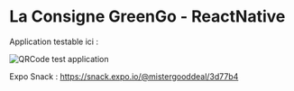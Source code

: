 # La Consigne GreenGo - ReactNative

Application testable ici : 

![QRCode test application](https://i.ibb.co/fXVWQZf/t-l-charg.png)

Expo Snack : https://snack.expo.io/@mistergooddeal/3d77b4
